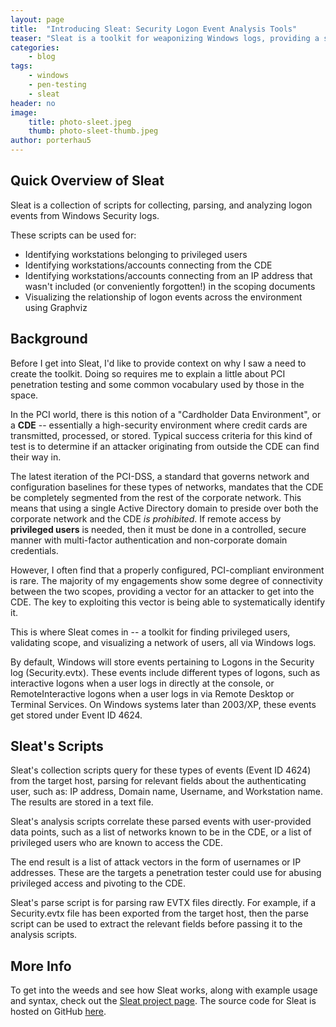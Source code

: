 ```yaml
---
layout: page
title:  "Introducing Sleat: Security Logon Event Analysis Tools"
teaser: "Sleat is a toolkit for weaponizing Windows logs, providing a suite of scripts for collecting, parsing, and analyzing Logon Events. Sleat can perform scope validation, identify exploitation targets for pivoting attacks, visualize network logons, and more."
categories:
    - blog
tags:
    - windows
    - pen-testing
    - sleat
header: no
image:
    title: photo-sleet.jpeg
    thumb: photo-sleet-thumb.jpeg
author: porterhau5
---
```

## Quick Overview of Sleat
Sleat is a collection of scripts for collecting, parsing, and analyzing logon events from Windows Security logs.

These scripts can be used for:

- Identifying workstations belonging to privileged users
- Identifying workstations/accounts connecting from the CDE
- Identifying workstations/accounts connecting from an IP address that wasn't included (or conveniently forgotten!) in the scoping documents
- Visualizing the relationship of logon events across the environment using Graphviz

## Background
Before I get into Sleat, I'd like to provide context on why I saw a need to create the toolkit. Doing so requires me to explain a little about PCI penetration testing and some common vocabulary used by those in the space.

In the PCI world, there is this notion of a "Cardholder Data Environment", or a **CDE** -- essentially a high-security environment where credit cards are transmitted, processed, or stored. Typical success criteria for this kind of test is to determine if an attacker originating from outside the CDE can find their way in.

The latest iteration of the PCI-DSS, a standard that governs network and configuration baselines for these types of networks, mandates that the CDE be completely segmented from the rest of the corporate network. This means that using a single Active Directory domain to preside over both the corporate network and the CDE *is prohibited*. If remote access by **privileged users** is needed, then it must be done in a controlled, secure manner with multi-factor authentication and non-corporate domain credentials.

However, I often find that a properly configured, PCI-compliant environment is rare. The majority of my engagements show some degree of connectivity between the two scopes, providing a vector for an attacker to get into the CDE. The key to exploiting this vector is being able to systematically identify it.

This is where Sleat comes in -- a toolkit for finding privileged users, validating scope, and visualizing a network of users, all via Windows logs.

By default, Windows will store events pertaining to Logons in the Security log (Security.evtx). These events include different types of logons, such as interactive logons when a user logs in directly at the console, or RemoteInteractive logons when a user logs in via Remote Desktop or Terminal Services. On Windows systems later than 2003/XP, these events get stored under Event ID 4624.

## Sleat's Scripts
Sleat's collection scripts query for these types of events (Event ID 4624) from the target host, parsing for relevant fields about the authenticating user, such as: IP address, Domain name, Username, and Workstation name. The results are stored in a text file.

Sleat's analysis scripts correlate these parsed events with user-provided data points, such as a list of networks known to be in the CDE, or a list of privileged users who are known to access the CDE.

The end result is a list of attack vectors in the form of usernames or IP addresses. These are the targets a penetration tester could use for abusing privileged access and pivoting to the CDE.

Sleat's parse script is for parsing raw EVTX files directly. For example, if a Security.evtx file has been exported from the target host, then the parse script can be used to extract the relevant fields before passing it to the analysis scripts.

## More Info
To get into the weeds and see how Sleat works, along with example usage and syntax, check out the [Sleat project page](/projects/sleat/). The source code for Sleat is hosted on GitHub <a href="https://github.com/porterhau5/sleat" target="_blank">here</a>.
